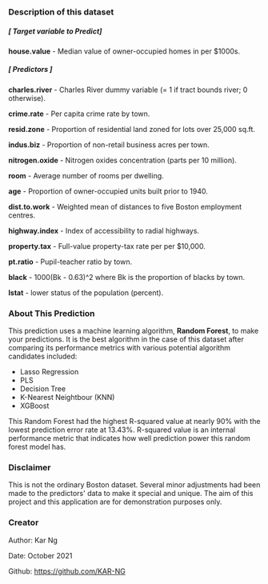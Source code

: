 ### Description of this dataset

##### [ Target variable to Predict]

**house.value**	- Median value of owner-occupied homes in per $1000s.

##### [ Predictors ]

**charles.river** -	Charles River dummy variable (= 1 if tract bounds river; 0 otherwise).

**crime.rate** - Per capita crime rate by town.

**resid.zone** - Proportion of residential land zoned for lots over 25,000 sq.ft.

**indus.biz** -	Proportion of non-retail business acres per town.

**nitrogen.oxide** - Nitrogen oxides concentration (parts per 10 million).

**room** - Average number of rooms per dwelling.

**age** - Proportion of owner-occupied units built prior to 1940.

**dist.to.work** - Weighted mean of distances to five Boston employment centres.

**highway.index** -	Index of accessibility to radial highways.

**property.tax** - Full-value property-tax rate per per $10,000.

**pt.ratio** - Pupil-teacher ratio by town.

**black**	- 1000(Bk - 0.63)^2 where Bk is the proportion of blacks by town.

**lstat**	- lower status of the population (percent).



### About This Prediction

This prediction uses a machine learning algorithm, **Random Forest**, to make your predictions. It is the best algorithm in the case of this dataset after comparing its performance metrics with various potential algorithm candidates included:

* Lasso Regression  
* PLS  
* Decision Tree   
* K-Nearest Neightbour (KNN)  
* XGBoost  

This Random Forest had the highest R-squared value at nearly 90% with the lowest prediction error rate at 13.43%. R-squared value is an internal performance metric that indicates how well prediction power this random forest model has.

### Disclaimer

This is not the ordinary Boston dataset. Several minor adjustments had been made to the predictors' data to make it special and unique. The aim of this project and this application are for demonstration purposes only. 

### Creator

Author: Kar Ng

Date: October 2021

Github: https://github.com/KAR-NG 




